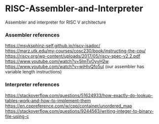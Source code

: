 # RISC-Assembler-and-Interpreter
Assembler and interpreter for RISC V architecture

### Assembler references
https://msyksphinz-self.github.io/riscv-isadoc/  
https://marz.utk.edu/my-courses/cosc230/book/instructing-the-cpu/  
https://riscv.org/wp-content/uploads/2017/05/riscv-spec-v2.2.pdf  
https://www.youtube.com/watch?v=5ImTvOyvH2w  
https://www.youtube.com/watch?v=wjHlvQfo5uI (our assembler has variable length instructions)  

### Interpreter references  
https://stackoverflow.com/questions/51624933/how-exactly-do-lookup-tables-work-and-how-to-implement-them  
https://en.cppreference.com/w/cpp/container/unordered_map  
https://stackoverflow.com/questions/9244563/writing-integer-to-binary-file-using-c  
